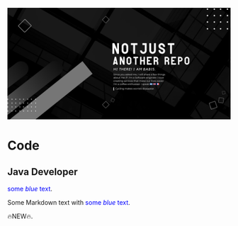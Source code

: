 <p style="text-align:center;"><img src="https://github.com/babisc/babisc/blob/main/babisc-github-cover.png" alt="Logo"></p>



# Code

## Java Developer

<span style="color:blue">some *blue* text</span>.

<html>
<p>Some Markdown text with <span style="color:blue">some <em>blue</em> text</span>.</p>

🔥NEW🔥.

<div style="background-color: rgb(50, 50, 50);">

</div>
</html>
<!---
babisc/babisc is a ✨ special ✨ repository because its `README.md` (this file) appears on your GitHub profile.
You can click the Preview link to take a look at your changes.
--->
